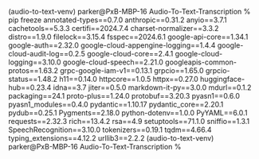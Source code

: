 (audio-to-text-venv) parker@PxB-MBP-16 Audio-To-Text-Transcription % pip freeze 
annotated-types==0.7.0
anthropic==0.31.2
anyio==3.7.1
cachetools==5.3.3
certifi==2024.7.4
charset-normalizer==3.3.2
distro==1.9.0
filelock==3.15.4
fsspec==2024.6.1
google-api-core==1.34.1
google-auth==2.32.0
google-cloud-appengine-logging==1.4.4
google-cloud-audit-log==0.2.5
google-cloud-core==2.4.1
google-cloud-logging==3.10.0
google-cloud-speech==2.21.0
googleapis-common-protos==1.63.2
grpc-google-iam-v1==0.13.1
grpcio==1.65.0
grpcio-status==1.48.2
h11==0.14.0
httpcore==1.0.5
httpx==0.27.0
huggingface-hub==0.23.4
idna==3.7
jiter==0.5.0
markdown-it-py==3.0.0
mdurl==0.1.2
packaging==24.1
proto-plus==1.24.0
protobuf==3.20.3
pyasn1==0.6.0
pyasn1_modules==0.4.0
pydantic==1.10.17
pydantic_core==2.20.1
pydub==0.25.1
Pygments==2.18.0
python-dotenv==1.0.0
PyYAML==6.0.1
requests==2.32.3
rich==13.4.2
rsa==4.9
setuptools==71.1.0
sniffio==1.3.1
SpeechRecognition==3.10.0
tokenizers==0.19.1
tqdm==4.66.4
typing_extensions==4.12.2
urllib3==2.2.2
(audio-to-text-venv) parker@PxB-MBP-16 Audio-To-Text-Transcription % 
